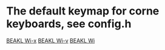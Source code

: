 # The default keymap for corne keyboards, see config.h

[BEAKL Wi-x](http://thedarnedestthing.com/extreme%20beakl%20wi)
[BEAKL Wi-v](http://thedarnedestthing.com/lazy%20beakl%20wi)
[BEAKL Wi](http://thedarnedestthing.com/beakl%20wi)
